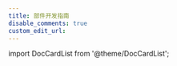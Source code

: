 ```yaml
---
title: 部件开发指南
disable_comments: true
custom_edit_url:
---
```


import DocCardList from '@theme/DocCardList';

<DocCardList />
